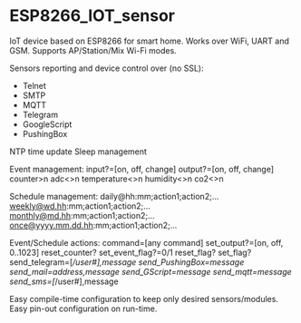 # ESP8266_IOT_sensor

IoT device based on ESP8266 for smart home.
Works over WiFi, UART and GSM.
Supports AP/Station/Mix Wi-Fi modes.

Sensors reporting and device control over (no SSL):
- Telnet
- SMTP
- MQTT
- Telegram
- GoogleScript
- PushingBox

NTP time update
Sleep management

Event management:
	input?=[on, off, change]
	output?=[on, off, change]
	counter>n
	adc<>n
	temperature<>n
	humidity<>n
	co2<>n

Schedule management:
	daily@hh:mm;action1;action2;...
	weekly@wd.hh:mm;action1;action2;...
	monthly@md.hh:mm;action1;action2;...
	once@yyyy.mm.dd.hh:mm;action1;action2;...

Event/Schedule actions:
	command=[any command]
	set_output?=[on, off, 0..1023]
	reset_counter?
	set_event_flag?=0/1
	reset_flag?
	set_flag?
	send_telegram=[*/user#],message
	send_PushingBox=message
	send_mail=address,message
	send_GScript=message
	send_mqtt=message
	send_sms=[*/user#],message

Easy compile-time configuration to keep only desired sensors/modules.
Easy pin-out configuration on run-time.
